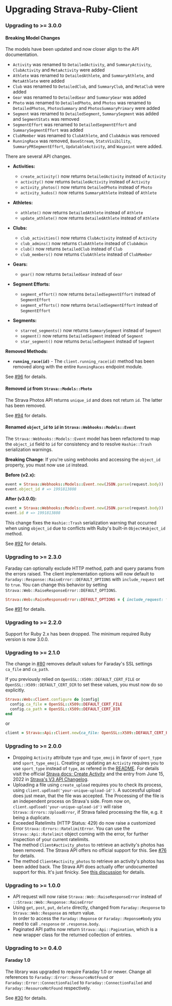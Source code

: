 # Upgrading Strava-Ruby-Client

### Upgrading to >= 3.0.0

#### Breaking Model Changes

The models have been updated and now closer align to the API documentation.

- `Activity` was renamed to `DetailedActivity`, and `SummaryActivity`, `ClubActivity` and `MetaActivity` were added
- `Athlete` was renamed to `DetailedAthlete`, and `SummaryAthlete`, and `MetaAthlete` were added
- `Club` was renamed to `DetailedClub`, and `SummaryClub`, and `MetaClub` were added
- `Gear` was renamed to `DetailedGear` and `SummaryGear` was added
- `Photo` was renamed to `DetailedPhoto`, and `Photos` was renamed to `DetailedPhotos`, `PhotosSummary` and `PhotosSummaryPrimary` were added
- `Segment` was renamed to `DetailedSegment`, `SummarySegment` was added and `SegmentStats` was removed
- `SegmentEffort` was renamed to `DetailedSegmentEffort` and `SummarySegmentEffort` was added
- `ClubMember` was renamed to `ClubAthlete`, and `ClubAdmin` was removed
- `RunningRace` was removed, `BaseStream`, `StatsVisibility`, `SummaryPRSegmentEffort`, `UpdatableActivity`, and `Waypoint` were added.

There are several API changes.

- **Activities:**
  - `create_activity()` now returns `DetailedActivity` instead of `Activity`
  - `activity()` now returns `DetailedActivity` instead of `Activity`
  - `activity_photos()` now returns `DetailedPhoto` instead of `Photo`
  - `activity_kudos()` now returns `SummaryAthlete` instead of `Athlete`

- **Athletes:**
  - `athlete()` now returns `DetailedAthlete` instead of `Athlete`
  - `update_athlete()` now returns `DetailedAthlete` instead of `Athlete`

- **Clubs:**
  - `club_activities()` now returns `ClubActivity` instead of `Activity`
  - `club_admins()` now returns `ClubAthlete` instead of `ClubAdmin`
  - `club()` now returns `DetailedClub` instead of `Club`
  - `club_members()` now returns `ClubAthlete` instead of `ClubMember`

- **Gears:**
  - `gear()` now returns `DetailedGear` instead of `Gear`

- **Segment Efforts:**
  - `segment_effort()` now returns `DetailedSegmentEffort` instead of `SegmentEffort`
  - `segment_efforts()` now returns `DetailedSegmentEffort` instead of `SegmentEffort`

- **Segments:**
  - `starred_segments()` now returns `SummarySegment` instead of `Segment`
  - `segment()` now returns `DetailedSegment` instead of `Segment`
  - `star_segment()` now returns `DetailedSegment` instead of `Segment`

**Removed Methods:**

- **`running_race(id)`** - The `client.running_race(id)` method has been removed along with the entire `RunningRaces` endpoint module.

See [#96](https://github.com/dblock/strava-ruby-client/pull/96) for details.

#### Removed `id` from `Strava::Models::Photo`

The Strava Photos API returns `unique_id` and does not return `id`. The latter has been removed.

See [#94](https://github.com/dblock/strava-ruby-client/pull/94) for details.

#### Renamed `object_id` to `id` in `Strava::Webhooks::Models::Event`

The `Strava::Webhooks::Models::Event` model has been refactored to map the `object_id` field to `id` for consistency and to resolve `Hashie::Trash` serialization warnings.

**Breaking Change**: If you're using webhooks and accessing the `object_id` property, you must now use `id` instead.

**Before (v2.x):**
```ruby
event = Strava::Webhooks::Models::Event.new(JSON.parse(request.body))
event.object_id # => 1991813808
```

**After (v3.0.0):**
```ruby
event = Strava::Webhooks::Models::Event.new(JSON.parse(request.body))
event.id # => 1991813808
```

This change fixes the `Hashie::Trash` serialization warning that occurred when using `object_id` due to conflicts with Ruby's built-in `Object#object_id` method.

See [#92](https://github.com/dblock/strava-ruby-client/pull/92) for details.

### Upgrading to >= 2.3.0

Faraday can optionally exclude HTTP method, path and query params from the errors raised. The client implementation options will now default to `Faraday::Response::RaiseError::DEFAULT_OPTIONS` with `include_request` set to `true`. You can change this behavior by setting `Strava::Web::RaiseResponseError::DEFAULT_OPTIONS`.

```ruby
Strava::Web::RaiseResponseError::DEFAULT_OPTIONS = { include_request: false }
```

See [#91](https://github.com/dblock/strava-ruby-client/pull/91) for details.

### Upgrading to >= 2.2.0

Support for Ruby 2.x has been dropped. The minimum required Ruby version is now 3.0.0.

### Upgrading to >= 2.1.0

The change in [#80](https://github.com/dblock/strava-ruby-client/pull/80) removes default values for Faraday's SSL settings `ca_file` and `ca_path`.

If you previously relied on `OpenSSL::X509::DEFAULT_CERT_FILE` or `OpenSSL::X509::DEFAULT_CERT_DIR` to set these values, you must now do so explicitly.

```ruby
Strava::Web::Client.configure do |config|
  config.ca_file = OpenSSL::X509::DEFAULT_CERT_FILE
  config.ca_path = OpenSSL::X509::DEFAULT_CERT_DIR
end
```

or

```ruby
client = Strava::Api::Client.new(ca_file: OpenSSL::X509::DEFAULT_CERT_FILE, ca_path: OpenSSL::X509::DEFAULT_CERT_DIR)
```

### Upgrading to >= 2.0.0

- Dropping `Activity` attribute `type` and `type_emoji` in favor of `sport_type` and `sport_type_emoji`. Creating or updating an `Activity` requires you to use `sport_type` instead of `type`, as refered in the [README](README.md#create-an-activity). For details visit the official [Strava docs: Create Activity](https://developers.strava.com/docs/reference/#api-Activities-createActivity) and the entry from June 15, 2022 in [Strava's V3 API Changelog](https://developers.strava.com/docs/changelog/).
- Uploading a file using `create_upload` requires you to check its process, using `client.updload('your-unique-upload-id')`. A successful upload does just mean, that the file was accepted. The Processing of the file is an independent process on Strava's side. From now on, `client.updload('your-unique-upload-id')` will raise `Strava::Errors::UploadError`, if Strava failed processing the file, e.g. it being a duplicate.
- Exceeded Ratelimits (HTTP Status: 429) do now raise a customized Error `Strava::Errors::RatelimitError`. You can use the `Strava::Api::Ratelimit` object coming with the error, for further inspection of your current ratelimits.
- The method `Client#activity_photos` to retrieve an activity's photos has been removed. The Strava API offers no official support for this. See [#76](https://github.com/dblock/strava-ruby-client/issues/76) for details.
- The method `Client#activity_photos` to retrieve an activity's photos has been added back. The Strava API does actually offer undocumented support for this. It's just finicky. See [this discussion](https://communityhub.strava.com/t5/developer-discussions/download-all-photos-of-my-own-activities/m-p/11262) for details.


### Upgrading to >= 1.0.0

- API request will now raise `Strava::Web::RaiseResponseError` instead of `::Strava::Web::Response::RaiseError`
- Using `get`, `post`, `put`, `delete` directly, changed from `Faraday::Response` to `Strava::Web::Response` as return value.  
  In order to access the `Faraday::Reponse` or `Faraday::Reponse#body` you need to call `.response` or `.response.body`.
- Paginated API paths now return `Strava::Api::Pagination`, which is a new wrapper class for the returned collection of entries.

### Upgrading to >= 0.4.0

#### Faraday 1.0

The library was upgraded to require Faraday 1.0 or newer. Change all references to `Faraday::Error::ResourceNotFound` or `Faraday::Error::ConnectionFailed` to `Faraday::ConnectionFailed` and `Faraday::ResourceNotFound` respectively.

See [#30](https://github.com/dblock/strava-ruby-client/pull/30) for details.
